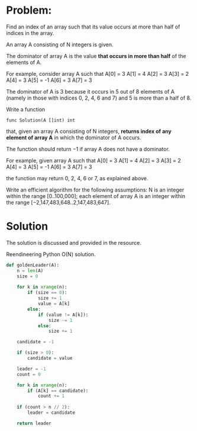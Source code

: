 # Problem:
Find an index of an array such that its value occurs at more than half of indices in the array. 

An array A consisting of N integers is given.

The dominator of array A is the value **that occurs in more than half** of the elements of A.

For example, consider array A such that
 A[0] = 3    A[1] = 4    A[2] =  3
 A[3] = 2    A[4] = 3    A[5] = -1
 A[6] = 3    A[7] = 3

The dominator of A is 3 because it occurs in 5 out of 8 elements of A (namely in those with indices 0, 2, 4, 6 and 7) and 5 is more than a half of 8.

Write a function

    func Solution(A []int) int

that, given an array A consisting of N integers,
**returns index of any element of array A** in which the dominator of A occurs.

The function should return −1 if array A does not have a dominator.

For example, given array A such that
 A[0] = 3    A[1] = 4    A[2] =  3
 A[3] = 2    A[4] = 3    A[5] = -1
 A[6] = 3    A[7] = 3

the function may return 0, 2, 4, 6 or 7, as explained above.

Write an efficient algorithm for the following assumptions:
 N is an integer within the range [0..100,000];
 each element of array A is an integer within the range [−2,147,483,648..2,147,483,647].


# Solution
The solution is discussed and provided in the resource.

Reendineering Python O(N) solution.
```python
def goldenLeader(A):
	n = len(A)
	size = 0
	
	for k in xrange(n):	
		if (size == 0):
			size += 1
			value = A[k]
		else:
			if (value != A[k]):
				size -= 1
			else:
				size += 1

	candidate = -1

	if (size > 0):
		candidate = value

	leader = -1
	count = 0

	for k in xrange(n):
		if (A[k] == candidate):
			count += 1
	
	if (count > n // 2):
		leader = candidate

	return leader
```
